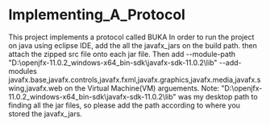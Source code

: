 # Implementing_A_Protocol
This project implements a protocol called BUKA
In order to run the project on java using eclipse IDE, add the all the javafx_jars on the build path.
then attach the zipped src file onto each jar file.
Then add --module-path "D:\openjfx-11.0.2_windows-x64_bin-sdk\javafx-sdk-11.0.2\lib" --add-modules javafx.base,javafx.controls,javafx.fxml,javafx.graphics,javafx.media,javafx.swing,javafx.web on the Virtual Machine(VM) arguements.
Note: "D:\openjfx-11.0.2_windows-x64_bin-sdk\javafx-sdk-11.0.2\lib" was my desktop path to finding all the jar files, so please add the path according to where you stored the javafx_jars.

